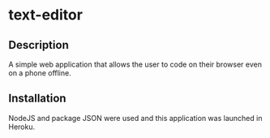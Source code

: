 # text-editor

## Description
A simple web application that allows the user to code on their browser even on a phone offline.

## Installation
NodeJS and package JSON were used and this application was launched in Heroku.
